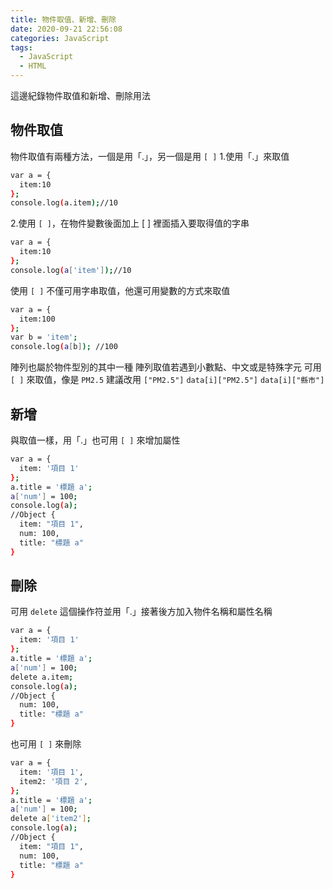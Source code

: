 ```yaml
---
title: 物件取值、新增、刪除
date: 2020-09-21 22:56:08
categories: JavaScript
tags:
  - JavaScript
  - HTML
---
```

這邊紀錄物件取值和新增、刪除用法
<!-- more -->
## 物件取值
物件取值有兩種方法，一個是用「.」，另一個是用 `[ ]`
1.使用「.」來取值
```sh
var a = {
  item:10
};
console.log(a.item);//10
```
2.使用 `[ ]`，在物件變數後面加上 [ ] 裡面插入要取得值的字串
```sh
var a = {
  item:10
};
console.log(a['item']);//10
```
使用 `[ ]` 不僅可用字串取值，他還可用變數的方式來取值
```sh
var a = {
  item:100
};
var b = 'item';
console.log(a[b]); //100
```
陣列也屬於物件型別的其中一種
陣列取值若遇到小數點、中文或是特殊字元
可用 `[ ]` 來取值，像是 `PM2.5` 建議改用 `["PM2.5"]`
`data[i]["PM2.5"]`
`data[i]["縣市"]`

## 新增
與取值一樣，用「.」也可用 `[ ]` 來增加屬性
```sh
var a = {
  item: '項目 1'
};
a.title = '標題 a';
a['num'] = 100;
console.log(a);
//Object {
  item: "項目 1",
  num: 100,
  title: "標題 a"
}
```
## 刪除
可用 `delete` 這個操作符並用「.」接著後方加入物件名稱和屬性名稱
```sh
var a = {
  item: '項目 1'
};
a.title = '標題 a';
a['num'] = 100;
delete a.item;
console.log(a);
//Object {
  num: 100,
  title: "標題 a"
}
```
也可用 `[ ]` 來刪除

```sh
var a = {
  item: '項目 1',
  item2: '項目 2',
};
a.title = '標題 a';
a['num'] = 100;
delete a['item2'];
console.log(a);
//Object {
  item: "項目 1",
  num: 100,
  title: "標題 a"
}
```